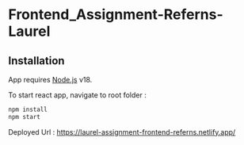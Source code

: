 ﻿# Frontend_Assignment-Referns-Laurel

## Installation

App requires [Node.js](https://nodejs.org/) v18.

To start react app, navigate to root folder :

```sh
npm install
npm start
```
Deployed Url : https://laurel-assignment-frontend-referns.netlify.app/

